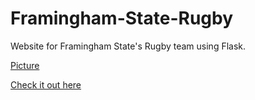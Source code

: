 # Framingham-State-Rugby
Website for Framingham State's Rugby team using Flask.

[Picture](fsurugby.png)

[Check it out here](https://fsuramsrugby.pythonanywhere.com)
